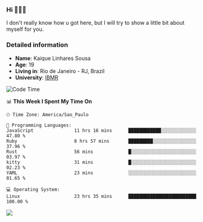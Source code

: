 ### Hi 🙋🏽‍♂️

I don't really know how u got here, but I will try to show a little bit about myself for you.

### Detailed information

* **Name**: Kaique Linhares Sousa
* **Age**: 19
* **Living in**: Rio  de Janeiro - RJ, Brazil
* **University**: [IBMR](https://www.ibmr.br/)

<!--START_SECTION:waka-->
![Code Time](http://img.shields.io/badge/Code%20Time-867%20hrs%2026%20mins-blue)

📊 **This Week I Spent My Time On** 

```text
🕑︎ Time Zone: America/Sao_Paulo

💬 Programming Languages: 
JavaScript               11 hrs 16 mins      ████████████░░░░░░░░░░░░░   47.80 % 
Ruby                     8 hrs 57 mins       █████████░░░░░░░░░░░░░░░░   37.96 % 
Rust                     56 mins             █░░░░░░░░░░░░░░░░░░░░░░░░   03.97 % 
kitty                    31 mins             █░░░░░░░░░░░░░░░░░░░░░░░░   02.23 % 
YAML                     23 mins             ░░░░░░░░░░░░░░░░░░░░░░░░░   01.65 % 

💻 Operating System: 
Linux                    23 hrs 35 mins      █████████████████████████   100.00 % 
```


<!--END_SECTION:waka-->

<a href="https://www.linkedin.com/in/kaique-linhares-25a840208/"  target="_blank"><img src="https://img.shields.io/badge/-LinkedIn-%230077B5?style=for-the-badge&logo=linkedin&logoColor=white" target="_blank"></a>
